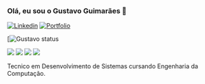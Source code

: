 ### Olá, eu sou o Gustavo Guimarães 👋

[![Linkedin](    https://img.shields.io/badge/LinkedIn-0077B5?style=for-the-badge&logo=linkedin&logoColor=white)](https://www.linkedin.com/in/gustavo-guimar%C3%A3es-de-sousa-0ba197301/) [![Portfolio](https://img.shields.io/badge/💼%20Portfolio-000?style=for-the-badge&logo=About.me&logoColor=white)](https://meusitecompleto.com/portfolio)

[![Gustavo status](https://github-readme-stats.vercel.app/api?username=GustavoCodou&show_icons=true&theme=radical)

![](https://img.shields.io/badge/PHP-777BB4?style=for-the-badge&logo=php&logoColor=white) ![](https://img.shields.io/badge/HTML-239120?style=for-the-badge&logo=html5&logoColor=white) ![](https://img.shields.io/badge/CSS-239120?&style=for-the-badge&logo=css3&logoColor=white) ![](https://img.shields.io/badge/JavaScript-F7DF1E?style=for-the-badge&logo=javascript&logoColor=black)

Tecnico em Desenvolvimento de Sistemas cursando Engenharia da Computação.
